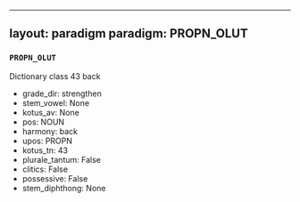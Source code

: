 
---
layout: paradigm
paradigm: PROPN_OLUT
---
### ` PROPN_OLUT `

Dictionary class 43 back
* grade_dir: strengthen
* stem_vowel: None
* kotus_av: None
* pos: NOUN
* harmony: back
* upos: PROPN
* kotus_tn: 43
* plurale_tantum: False
* clitics: False
* possessive: False
* stem_diphthong: None
